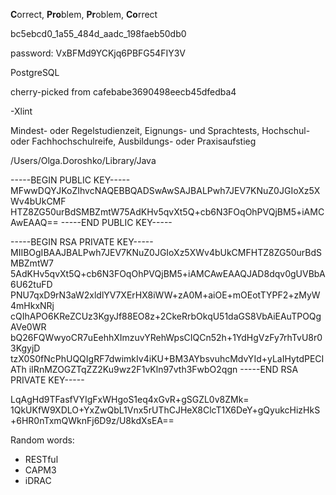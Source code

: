 **C**orrect, **Pro**blem, **Pr**oblem, **Co**rrect

bc5ebcd0_1a55_484d_aadc_198faeb50db0

password: VxBFMd9YCKjq6PBFG54FIY3V

PostgreSQL

cherry-picked from cafebabe3690498eecb45dfedba4

-Xlint

Mindest- oder Regelstudienzeit, 
Eignungs- und Sprachtests, 
Hochschul- oder Fachhochschulreife,
Ausbildungs- oder Praxisaufstieg


/Users/Olga.Doroshko/Library/Java

-----BEGIN PUBLIC KEY-----
MFwwDQYJKoZIhvcNAQEBBQADSwAwSAJBALPwh7JEV7KNuZ0JGIoXz5XWv4bUkCMF
HTZ8ZG50urBdSMBZmtW75AdKHv5qvXt5Q+cb6N3FOqOhPVQjBM5+iAMCAwEAAQ==
-----END PUBLIC KEY-----


-----BEGIN RSA PRIVATE KEY-----
MIIBOgIBAAJBALPwh7JEV7KNuZ0JGIoXz5XWv4bUkCMFHTZ8ZG50urBdSMBZmtW7
5AdKHv5qvXt5Q+cb6N3FOqOhPVQjBM5+iAMCAwEAAQJAD8dqv0gUVBbA6U62tuFD
PNU7qxD9rN3aW2xldlYV7XErHX8iWW+zA0M+aiOE+mOEotTYPF2+zMyW4mHkxNRj
cQIhAPO6KReZCUz3KgyJf88EO8z+2CkeRrbOkqU51daGS8VbAiEAuTPOQgAVe0WR
bQ26FQWwyoCR7uEehhXImzuvYRehWpsCIQCn52h+1YdHgVzFy7rhTvU8r03KgyjD
tzX0S0fNcPhUQQIgRF7dwimkIv4iKU+BM3AYbsvuhcMdvYId+yLaIHytdPECIATh
iIRnMZOGZTqZZ2Ku9wz2F1vKln97vth3FwbO2qgn
-----END RSA PRIVATE KEY-----


LqAgHd9TFasfVYIgFxWHgoS1eq4xGvR+gSGZL0v8ZMk=
1QkUKfW9XDLO+YxZwQbL1Vnx5rUThCJHeX8ClcT1X6DeY+gQyukcHizHkS+6HR0nTxmQWknFj6D9z/U8kdXsEA==

Random words:
- RESTful
- CAPM3
- iDRAC

